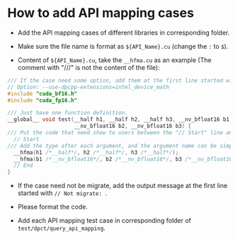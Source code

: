 # How to add API mapping cases

- Add the API mapping cases of different libraries in corresponding folder.

- Make sure the file name is format as `${API_Name}.cu` (change the `:` to `$`).

- Content of `${API_Name}.cu`, take the `__hfma.cu` as an example (The comment with "///" is not the content of the file):

```c++
/// If the case need some option, add them at the first line started with "// Option:".
// Option: --use-dpcpp-extensions=intel_device_math
#include "cuda_bf16.h"
#include "cuda_fp16.h"

/// Just have one function definition.
__global__ void test(__half h1, __half h2, __half h3, __nv_bfloat16 b1,
                     __nv_bfloat16 b2, __nv_bfloat16 b3) {
/// Put the code that need show to users between the "// Start" line and the "// End" line.
  // Start
/// Add the type after each argument, and the argument name can be simple.
  __hfma(h1 /*__half*/, h2 /*__half*/, h3 /*__half*/);
  __hfma(b1 /*__nv_bfloat16*/, b2 /*__nv_bfloat16*/, b3 /*__nv_bfloat16*/);
  // End
}
```

- If the case need not be migrate, add the output message at the first line started with `// Not migrate: `.

- Please format the code.

- Add each API mapping test case in corresponding folder of `test/dpct/query_api_mapping`.
